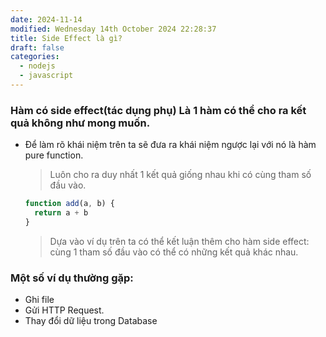 ```yaml
---
date: 2024-11-14
modified: Wednesday 14th October 2024 22:28:37
title: Side Effect là gì?
draft: false
categories:
  - nodejs
  - javascript
---
```


### Hàm có side effect(tác dụng phụ) Là 1 hàm có thể cho ra kết quả không như mong muốn.
- Để làm rõ khái niệm trên ta sẽ đưa ra khái niệm ngược lại với nó là hàm pure function.
  > Luôn cho ra duy nhất 1 kết quả giống nhau khi có cùng tham số đầu vào.
  ```js
  function add(a, b) {
    return a + b
  }
  ```
  > Dựa vào ví dụ trên ta có thể kết luận thêm cho hàm side effect: cùng 1 tham số đầu vào có thể có những kết quả khác nhau.

### Một số ví dụ thường gặp:
- Ghi file
- Gửi HTTP Request.
- Thay đổi dữ liệu trong Database
